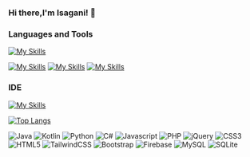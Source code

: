 ### Hi there,I'm Isagani! 👋



<div>

  ### Languages and Tools
  [![My Skills](https://skillicons.dev/icons?i=java,kotlin,python,javascript,cs,php,tailwind)](https://skillicons.dev)

  [![My Skills](https://skillicons.dev/icons?i=jquery,css,html)](https://skillicons.dev) 
  [![My Skills](https://skillicons.dev/icons?i=bootstrap)](https://skillicons.dev)
  [![My Skills](https://skillicons.dev/icons?i=firebase,mysql,sqlite)](https://skillicons.dev)
  
  ### IDE
  [![My Skills](https://skillicons.dev/icons?i=vscode,eclipse,androidstudio)](https://skillicons.dev)

  [![Top Langs](https://github-readme-stats.vercel.app/api/top-langs/?username=Isagani-lapira&layout=donut)](https://github.com/anuraghazra/github-readme-stats)

  
![Java](https://img.shields.io/badge/java-%23ED8B00.svg?style=for-the-badge&labelColor=black&logo=openjdk&logoColor=Black)
![Kotlin](https://img.shields.io/badge/kotlin-%237F52FF.svg?style=for-the-badge&labelColor=black&logo=kotlin&logoColor=white)
![Python](https://img.shields.io/badge/-Python-FFD43B?style=for-the-badge&labelColor=black&labelColor=black&logo=Python&logoColor=FFD43B)
![C#](https://img.shields.io/badge/c%23-%23239120.svg?style=for-the-badge&labelColor=black&logo=c-sharp&logoColor=black)
![Javascript](https://img.shields.io/badge/Javascript-F0DB4F?style=for-the-badge&labelColor=black&logo=javascript&logoColor=F0DB4F)
![PHP](https://img.shields.io/badge/php-%23777BB4.svg?style=for-the-badge&labelColor=black&logo=php&logoColor=white)
![jQuery](https://img.shields.io/badge/jquery-%230769AD.svg?style=for-the-badge&logo=jquery&logoColor=white)
![CSS3](https://img.shields.io/badge/css3-%231572B6.svg?style=for-the-badge&labelColor=black&logo=css3&logoColor=white)
![HTML5](https://img.shields.io/badge/html5-%23E34F26.svg?style=for-the-badge&labelColor=black&logo=html5&logoColor=white)
![TailwindCSS](https://img.shields.io/badge/tailwindcss-%2338B2AC.svg?style=for-the-badge&labelColor=black&logo=tailwind-css&logoColor=white)
![Bootstrap](https://img.shields.io/badge/bootstrap-%238511FA.svg?style=for-the-badge&labelColor=black&logo=bootstrap&logoColor=white)
![Firebase](https://img.shields.io/badge/Firebase-039BE5?style=for-the-badge&labelColor=black&logo=Firebase&logoColor=white)
![MySQL](https://img.shields.io/badge/mysql-%2300f.svg?style=for-the-badge&labelColor=black&logo=mysql&logoColor=white)
![SQLite](https://img.shields.io/badge/sqlite-%2307405e.svg?style=for-the-badge&labelColor=black&logo=sqlite&logoColor=white)
  
</div>
